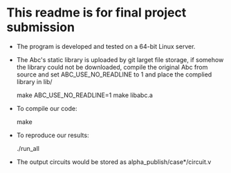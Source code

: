 # This readme is for final project submission

* The program is developed and tested on a 64-bit Linux server.
* The Abc's static library is uploaded by git larget file storage, if somehow the library
  could not be downloaded, compile the original Abc from source and set ABC_USE_NO_READLINE
  to 1 and place the complied library in lib/

  make ABC_USE_NO_READLINE=1
  make libabc.a

* To compile our code:

    make

* To reproduce our results:

    ./run_all

* The output circuits would be stored as alpha_publish/case*/circuit.v
